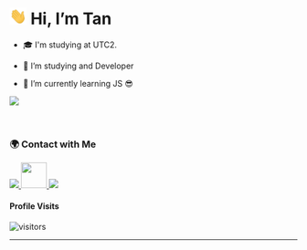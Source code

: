 

<!--<img align='right' width=200 src="assets/undraw_feeling_proud.svg"> -->

# <img src="https://raw.githubusercontent.com/ABSphreak/ABSphreak/master/gifs/Hi.gif" width="30px"> Hi, I’m Tan  

- 🎓 I'm studying at UTC2.

- 👀 I’m studying and Developer

- 🌱 I’m currently learning JS 😎




<!-- 

- ⚡ My favorite language is ....
- 🌱 I'm studying, studying and studying right now
Contribute more to Open Source projects
- 🌱 I’m currently learning Python 😎
- 🥅 2022 Goals: Contribute more to Open Source projects
 -->

<img width="700px" src="https://camo.githubusercontent.com/2309797487e5e969659a3b545c96151807b04120a9cc2985f632ec94ba00c9f3/68747470733a2f2f6d656469612e67697068792e636f6d2f6d656469612f53576f536b4e36447854737a71494b4571762f67697068792e676966"> 

<!-- <img width="500px" src="https://user-images.githubusercontent.com/67332180/150303878-fc4fcde0-4ef8-4ca1-a29c-3242abfde14c.png">  -->

<p align="center">
<!--    <img width="500px" src="https://media.giphy.com/media/Ah3zHH7hvsSB2/giphy.gif"> -->
   
<br>

<!-- #### Top Technologies -->
  
  
### 🌍 **Contact with Me**
<a href="https://www.facebook.com/profile.php?id=100033670082606" target="_blank">
<img width=45 src="https://user-images.githubusercontent.com/89144002/130182694-e7b157f0-3e33-441d-9ccd-10f40b74df6e.png">
</a>  
   
<a href="mailto:buivantan25082001@gmail.com" target="_blank">
<img width=45 height=45 src="https://user-images.githubusercontent.com/38081852/86829797-39ae9d80-c06b-11ea-9b5e-c9ade9446951.png">
</a>

<a href="https://www.instagram.com/vntn2508/" target="_blank">
<img width=45 src="https://user-images.githubusercontent.com/38081852/86829800-3adfca80-c06b-11ea-866a-4b6e716f7ed0.png">
</a>
   
</p>


#### Profile Visits 

![visitors](https://visitor-badge.glitch.me/badge?page_id=lonewol7f.lonewol7f)


---

<!-- [instagram]: https://www.instagram.com/kalana__madusanka/
[linkedin]: https://www.linkedin.com/in/kalana-wickramaarachchi/
[gmail]: mailto:kalana.madusanka26765@gmail.com -->
  
     

